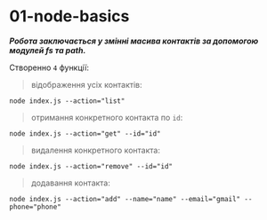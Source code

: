 # 01-node-basics

**_Робота заключається у змінні масива контактів за допомогою модулей fs та path._**

Створенно `4` функції:

> відображення усіх контактів:

```
node index.js --action="list"
```

> отримання конкретного контакта по `id`:

```
node index.js --action="get" --id="id"
```

> видалення конкретного контакта:

```
node index.js --action="remove" --id="id"
```

> додавання контакта:

```
node index.js --action="add" --name="name" --email="gmail" --phone="phone"
```
